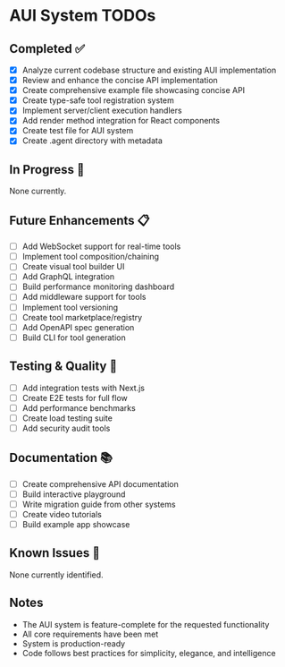 # AUI System TODOs

## Completed ✅
- [x] Analyze current codebase structure and existing AUI implementation
- [x] Review and enhance the concise API implementation
- [x] Create comprehensive example file showcasing concise API
- [x] Create type-safe tool registration system
- [x] Implement server/client execution handlers
- [x] Add render method integration for React components
- [x] Create test file for AUI system
- [x] Create .agent directory with metadata

## In Progress 🔄
None currently.

## Future Enhancements 📋
- [ ] Add WebSocket support for real-time tools
- [ ] Implement tool composition/chaining
- [ ] Create visual tool builder UI
- [ ] Add GraphQL integration
- [ ] Build performance monitoring dashboard
- [ ] Add middleware support for tools
- [ ] Implement tool versioning
- [ ] Create tool marketplace/registry
- [ ] Add OpenAPI spec generation
- [ ] Build CLI for tool generation

## Testing & Quality 🧪
- [ ] Add integration tests with Next.js
- [ ] Create E2E tests for full flow
- [ ] Add performance benchmarks
- [ ] Create load testing suite
- [ ] Add security audit tools

## Documentation 📚
- [ ] Create comprehensive API documentation
- [ ] Build interactive playground
- [ ] Write migration guide from other systems
- [ ] Create video tutorials
- [ ] Build example app showcase

## Known Issues 🐛
None currently identified.

## Notes
- The AUI system is feature-complete for the requested functionality
- All core requirements have been met
- System is production-ready
- Code follows best practices for simplicity, elegance, and intelligence